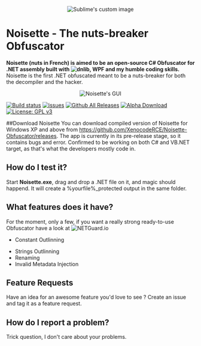 <p align="center">
  <img src="https://s3.postimg.org/voqlz45dv/Hazelnut_64.png" alt="Sublime's custom image"/>
</p>

# Noisette - The nuts-breaker Obfuscator
**Noisette (nuts in French) is aimed to be an open-source C# Obfuscator for .NET assembly built with ![dnlib](https://github.com/0xd4d/dnlib), WPF and my humble coding skills.** Noisette is the first .NET obfuscated meant to be a nuts-breaker for both the decompiler and the hacker.

<p align="center">
  <img src="http://i.imgur.com/ZtWtlif.png" alt="Noisette's GUI"/>
</p>

[![Build status](https://ci.appveyor.com/api/projects/status/32r7s2skrgm9ubva?svg=true)](https://ci.appveyor.com/project/XenocodeRCE/noisette-obfuscator)
[![issues](https://img.shields.io/github/issues/XenocodeRCE/Noisette-Obfuscator.svg)](https://github.com/XenocodeRCE/Noisette-Obfuscator/issues)
[![Github All Releases](https://img.shields.io/github/downloads/XenocodeRCE/Noisette-Obfuscator/total.svg?maxAge=2592000)]()
[![Alpha Download](https://img.shields.io/badge/Source%20Download-1.0-red.svg)](https://ci.appveyor.com/project/XenocodeRCE/noisette-obfuscator/build/artifacts)
[![License: GPL v3](https://img.shields.io/badge/License-GPL%20v3-blue.svg)](http://www.gnu.org/licenses/gpl-3.0)

##Download Noisette
You can download compiled version of Noisette for Windows XP and above from https://github.com/XenocodeRCE/Noisette-Obfuscator/releases. The app is currently in its pre-release stage, so it contains bugs and error. Confirmed to be working on both C# and VB.NET target, as that's what the developers mostly code in.

## How do I test it?
Start **Noisette.exe**, drag and drop a .NET file on it, and magic should happend. It will create a %yourfile%_protected output in the same folder.

## What features does it have?
For the moment, only a few, if you want a really strong ready-to-use Obfuscator have a look at ![NETGuard.io](http://netguard.io)
* Constant Outlinning
- Strings Outlinning
- Renaming
- Invalid Metadata Injection

## Feature Requests
Have an idea for an awesome feature you'd love to see ? Create an issue and tag it as a feature request.

## How do I report a problem?
Trick question, I don't care about your problems.
